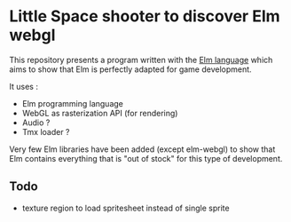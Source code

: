 # Little Space shooter to discover Elm webgl

This repository presents a program written with the [Elm language](https://elm-lang.org) which aims to show that Elm is perfectly adapted for game development.

It uses :
- Elm programming language
- WebGL as rasterization API (for rendering)
- Audio ?
- Tmx loader ?

Very few Elm libraries have been added (except elm-webgl) to show that Elm contains everything that is "out of stock" for this type of development.

## Todo 
- texture region to load spritesheet instead of single sprite